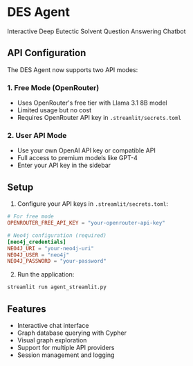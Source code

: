 # DES Agent

Interactive Deep Eutectic Solvent Question Answering Chatbot

## API Configuration

The DES Agent now supports two API modes:

### 1. Free Mode (OpenRouter)
- Uses OpenRouter's free tier with Llama 3.1 8B model
- Limited usage but no cost
- Requires OpenRouter API key in `.streamlit/secrets.toml`

### 2. User API Mode
- Use your own OpenAI API key or compatible API
- Full access to premium models like GPT-4
- Enter your API key in the sidebar

## Setup

1. Configure your API keys in `.streamlit/secrets.toml`:
```toml
# For free mode
OPENROUTER_FREE_API_KEY = "your-openrouter-api-key"

# Neo4j configuration (required)
[neo4j_credentials]
NEO4J_URI = "your-neo4j-uri"
NEO4J_USER = "neo4j"
NEO4J_PASSWORD = "your-password"
```

2. Run the application:
```bash
streamlit run agent_streamlit.py
```

## Features

- Interactive chat interface
- Graph database querying with Cypher
- Visual graph exploration
- Support for multiple API providers
- Session management and logging
